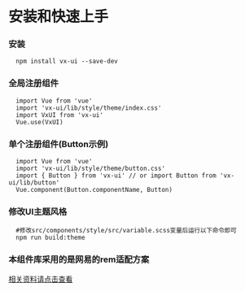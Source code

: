 # 安装和快速上手

### 安装
```
  npm install vx-ui --save-dev
```

### 全局注册组件
```
  import Vue from 'vue'
  import 'vx-ui/lib/style/theme/index.css'
  import VxUI from 'vx-ui'
  Vue.use(VxUI)
```

### 单个注册组件(Button示例)
```
  import Vue from 'vue'
  import 'vx-ui/lib/style/theme/button.css'
  import { Button } from 'vx-ui' // or import Button from 'vx-ui/lib/button'
  Vue.component(Button.componentName, Button)
```

### 修改UI主题风格

```
  #修改src/components/style/src/variable.scss变量后运行以下命令即可
  npm run build:theme
```

### 本组件库采用的是网易的rem适配方案
[相关资料请点击查看](https://www.cnblogs.com/noobfly/p/6207832.html)
